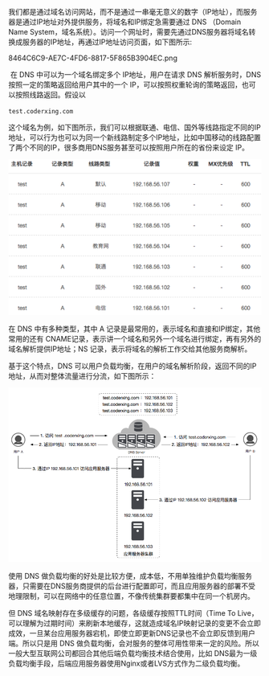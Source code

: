 我们都是通过域名访问网站，而不是通过一串毫无意义的数字（IP地址），而服务器是通过IP地址对外提供服务，将域名和IP绑定急需要通过 DNS （Domain Name System，域名系统）。访问一个网址时，需要先通过DNS服务器将域名转换成服务器的IP地址，再通过IP地址访问页面，如下图所示:

8464C6C9-AE7C-4FD6-8817-5F865B3904EC.png

​ 在 DNS 中可以为一个域名绑定多个 IP地址，用户在请求 DNS 解析服务时，DNS 按照一定的策略返回给用户其中的一个 IP，可以按照权重轮询的策略返回，也可以按照线路返回。假设以

`test.coderxing.com`

这个域名为例，如下图所示，我们可以根据联通、电信、国外等线路指定不同的IP地址，可以行为也可以为同一个新线路制定多个IP地址，比如中国移动的线路配置了两个不同的IP，很多商用DNS服务甚至可以按照用户所在的省份来设定 IP。

![img](/static/image/1266D0A8-DEFE-4E40-8D9A-0CD3C89262F3.png)


在 DNS 中有多种类型，其中 A 记录是最常用的，表示域名和直接和IP绑定，其他常用的还有 CNAME记录，表示讲一个域名和另外一个域名进行绑定，再有另外的域名解析提供IP地址；NS 记录，表示将域名的解析工作交给其他服务商解析。


基于这个特点，DNS 可以用户负载均衡，在用户的域名解析阶段，返回不同的IP地址，从而对整体流量进行分流，如下图所示：

![img](/static/image/E6E63F29-CED9-45BC-8274-25AF2FCDCDC0.png)

使用 DNS 做负载均衡的好处是比较方便，成本低，不用单独维护负载均衡服务器，只需要在DNS服务商提供的后台进行配置即可，而且应用服务器的部署不受地理限制，可以在网络中的任意位置，不像传统集群要都集中在同一个机房内。

​但 DNS 域名映射存在多级缓存的问题，各级缓存按照TTL时间（Time To Live，可以理解为过期时间）来刷新本地缓存，这就造成域名IP映射记录的变更不会立即成效，一旦某台应用服务器宕机，即使立即更新DNS记录也不会立即反馈到用户端。所以只是用 DNS 做负载均衡，会对服务的整体可用性带来一定的风险。所以一般大型互联网公司都回合其他后端负载均衡技术结合使用，比如 DNS最为一级负载均衡手段，后端应用服务器使用Nginx或者LVS方式作为二级负载均衡。

